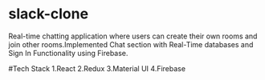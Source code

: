 # slack-clone
Real-time chatting application where users can create their own rooms and join other rooms.Implemented Chat section with Real-Time databases and Sign In Functionality using Firebase.

#Tech Stack
1.React
2.Redux
3.Material UI
4.Firebase
